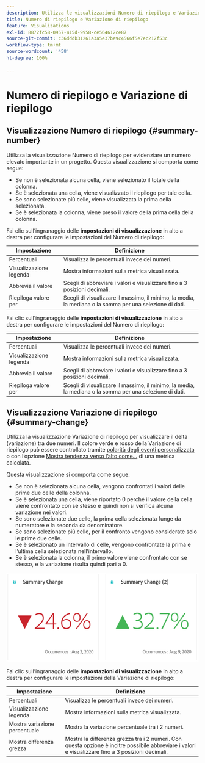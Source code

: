 ```yaml
---
description: Utilizza le visualizzazioni Numero di riepilogo e Variazione di riepilogo per visualizzare punti dati importanti in un progetto.
title: Numero di riepilogo e Variazione di riepilogo
feature: Visualizations
exl-id: 8872fc58-0957-415d-9958-ce564612ce87
source-git-commit: c36dddb31261a3a5e37be9c4566f5e7ec212f53c
workflow-type: tm+mt
source-wordcount: '458'
ht-degree: 100%

---
```


# Numero di riepilogo e Variazione di riepilogo

## Visualizzazione Numero di riepilogo {#summary-number}

Utilizza la visualizzazione Numero di riepilogo per evidenziare un numero elevato importante in un progetto. Questa visualizzazione si comporta come segue:

* Se non è selezionata alcuna cella, viene selezionato il totale della colonna.
* Se è selezionata una cella, viene visualizzato il riepilogo per tale cella.
* Se sono selezionate più celle, viene visualizzata la prima cella selezionata.
* Se è selezionata la colonna, viene preso il valore della prima cella della colonna.

Fai clic sull’ingranaggio delle **impostazioni di visualizzazione** in alto a destra per configurare le impostazioni del Numero di riepilogo:

| Impostazione | Definizione |
|--- |--- |
| Percentuali | Visualizza le percentuali invece dei numeri. |
| Visualizzazione legenda | Mostra informazioni sulla metrica visualizzata. |
| Abbrevia il valore | Scegli di abbreviare i valori e visualizzare fino a 3 posizioni decimali. |
| Riepiloga valore per | Scegli di visualizzare il massimo, il minimo, la media, la mediana o la somma per una selezione di dati. |


Fai clic sull’ingranaggio delle **impostazioni di visualizzazione** in alto a destra per configurare le impostazioni del Numero di riepilogo:

| Impostazione | Definizione |
|--- |--- |
| Percentuali | Visualizza le percentuali invece dei numeri. |
| Visualizzazione legenda | Mostra informazioni sulla metrica visualizzata. |
| Abbrevia il valore | Scegli di abbreviare i valori e visualizzare fino a 3 posizioni decimali. |
| Riepiloga valore per | Scegli di visualizzare il massimo, il minimo, la media, la mediana o la somma per una selezione di dati. |


## Visualizzazione Variazione di riepilogo {#summary-change}

Utilizza la visualizzazione Variazione di riepilogo per visualizzare il delta (variazione) tra due numeri. Il colore verde e rosso della Variazione di riepilogo può essere controllato tramite [polarità degli eventi personalizzata](https://experienceleague.adobe.com/docs/analytics/admin/admin-tools/success-events/success-event.html?lang=it) o con l’opzione [Mostra tendenza verso l’alto come...](https://experienceleague.adobe.com/docs/analytics/components/calculated-metrics/calcmetric-workflow/cm-build-metrics.html?lang=it) di una metrica calcolata.

Questa visualizzazione si comporta come segue:

* Se non è selezionata alcuna cella, vengono confrontati i valori delle prime due celle della colonna.
* Se è selezionata una cella, viene riportato 0 perché il valore della cella viene confrontato con se stesso e quindi non si verifica alcuna variazione nei valori.
* Se sono selezionate due celle, la prima cella selezionata funge da numeratore e la seconda da denominatore.
* Se sono selezionate più celle, per il confronto vengono considerate solo le prime due celle.
* Se è selezionato un intervallo di celle, vengono confrontate la prima e l’ultima cella selezionata nell’intervallo.
* Se è selezionata la colonna, il primo valore viene confrontato con se stesso, e la variazione risulta quindi pari a 0.


![](assets/summary-change.png)


Fai clic sull’ingranaggio delle **impostazioni di visualizzazione** in alto a destra per configurare le impostazioni della Variazione di riepilogo:

| Impostazione | Definizione |
|--- |--- |
| Percentuali | Visualizza le percentuali invece dei numeri. |
| Visualizzazione legenda | Mostra informazioni sulla metrica visualizzata. |
| Mostra variazione percentuale | Mostra la variazione percentuale tra i 2 numeri. |
| Mostra differenza grezza | Mostra la differenza grezza tra i 2 numeri. Con questa opzione è inoltre possibile abbreviare i valori e visualizzare fino a 3 posizioni decimali. |

